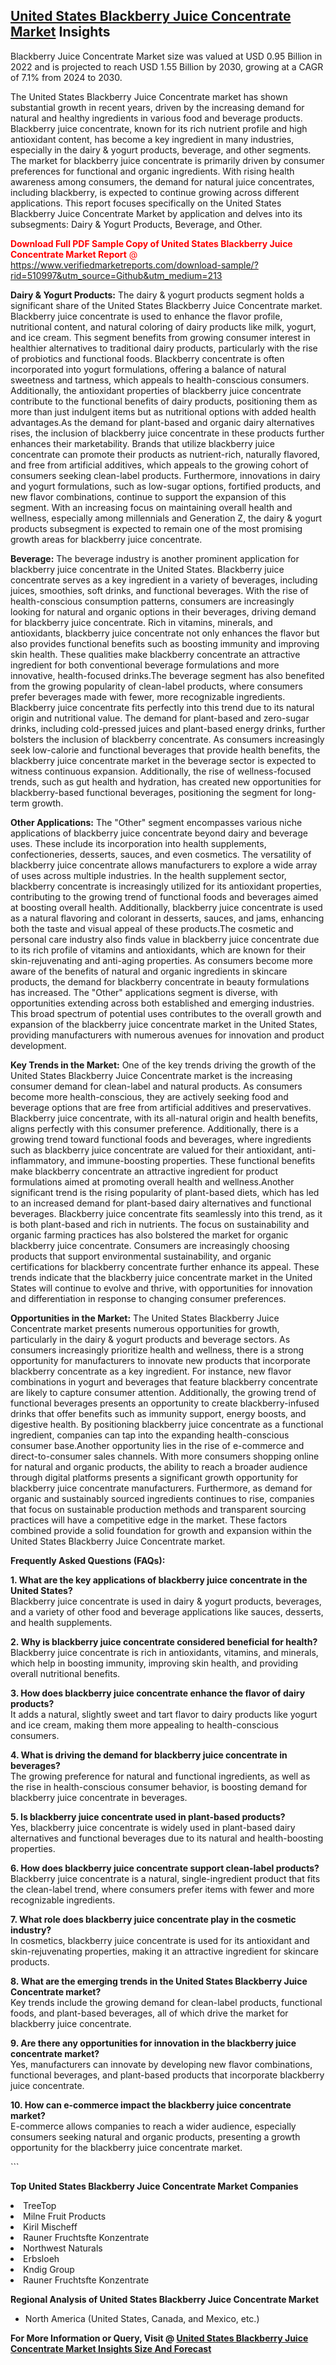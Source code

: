 <h2><a href="https://www.verifiedmarketreports.com/download-sample/?rid=510997&amp;utm_source=Github&amp;utm_medium=213" target="_blank">United States Blackberry Juice Concentrate Market</a> Insights</h2><p>Blackberry Juice Concentrate Market size was valued at USD 0.95 Billion in 2022 and is projected to reach USD 1.55 Billion by 2030, growing at a CAGR of 7.1% from 2024 to 2030.</p><p><p>The United States Blackberry Juice Concentrate market has shown substantial growth in recent years, driven by the increasing demand for natural and healthy ingredients in various food and beverage products. Blackberry juice concentrate, known for its rich nutrient profile and high antioxidant content, has become a key ingredient in many industries, especially in the dairy & yogurt products, beverage, and other segments. The market for blackberry juice concentrate is primarily driven by consumer preferences for functional and organic ingredients. With rising health awareness among consumers, the demand for natural juice concentrates, including blackberry, is expected to continue growing across different applications. This report focuses specifically on the United States Blackberry Juice Concentrate Market by application and delves into its subsegments: Dairy & Yogurt Products, Beverage, and Other.<p><span class=""><span style="color: #ff0000;"><strong>Download Full PDF Sample Copy of United States Blackberry Juice Concentrate Market Report</strong> @ </span><a href="https://www.verifiedmarketreports.com/download-sample/?rid=510997&amp;utm_source=Github&amp;utm_medium=213" target="_blank">https://www.verifiedmarketreports.com/download-sample/?rid=510997&amp;utm_source=Github&amp;utm_medium=213</a></span></p></p><p><strong>Dairy & Yogurt Products:</strong> The dairy & yogurt products segment holds a significant share of the United States Blackberry Juice Concentrate market. Blackberry juice concentrate is used to enhance the flavor profile, nutritional content, and natural coloring of dairy products like milk, yogurt, and ice cream. This segment benefits from growing consumer interest in healthier alternatives to traditional dairy products, particularly with the rise of probiotics and functional foods. Blackberry concentrate is often incorporated into yogurt formulations, offering a balance of natural sweetness and tartness, which appeals to health-conscious consumers. Additionally, the antioxidant properties of blackberry juice concentrate contribute to the functional benefits of dairy products, positioning them as more than just indulgent items but as nutritional options with added health advantages.As the demand for plant-based and organic dairy alternatives rises, the inclusion of blackberry juice concentrate in these products further enhances their marketability. Brands that utilize blackberry juice concentrate can promote their products as nutrient-rich, naturally flavored, and free from artificial additives, which appeals to the growing cohort of consumers seeking clean-label products. Furthermore, innovations in dairy and yogurt formulations, such as low-sugar options, fortified products, and new flavor combinations, continue to support the expansion of this segment. With an increasing focus on maintaining overall health and wellness, especially among millennials and Generation Z, the dairy & yogurt products subsegment is expected to remain one of the most promising growth areas for blackberry juice concentrate.<p><strong>Beverage:</strong> The beverage industry is another prominent application for blackberry juice concentrate in the United States. Blackberry juice concentrate serves as a key ingredient in a variety of beverages, including juices, smoothies, soft drinks, and functional beverages. With the rise of health-conscious consumption patterns, consumers are increasingly looking for natural and organic options in their beverages, driving demand for blackberry juice concentrate. Rich in vitamins, minerals, and antioxidants, blackberry juice concentrate not only enhances the flavor but also provides functional benefits such as boosting immunity and improving skin health. These qualities make blackberry concentrate an attractive ingredient for both conventional beverage formulations and more innovative, health-focused drinks.The beverage segment has also benefited from the growing popularity of clean-label products, where consumers prefer beverages made with fewer, more recognizable ingredients. Blackberry juice concentrate fits perfectly into this trend due to its natural origin and nutritional value. The demand for plant-based and zero-sugar drinks, including cold-pressed juices and plant-based energy drinks, further bolsters the inclusion of blackberry concentrate. As consumers increasingly seek low-calorie and functional beverages that provide health benefits, the blackberry juice concentrate market in the beverage sector is expected to witness continuous expansion. Additionally, the rise of wellness-focused trends, such as gut health and hydration, has created new opportunities for blackberry-based functional beverages, positioning the segment for long-term growth.<p><strong>Other Applications:</strong> The "Other" segment encompasses various niche applications of blackberry juice concentrate beyond dairy and beverage uses. These include its incorporation into health supplements, confectioneries, desserts, sauces, and even cosmetics. The versatility of blackberry juice concentrate allows manufacturers to explore a wide array of uses across multiple industries. In the health supplement sector, blackberry concentrate is increasingly utilized for its antioxidant properties, contributing to the growing trend of functional foods and beverages aimed at boosting overall health. Additionally, blackberry juice concentrate is used as a natural flavoring and colorant in desserts, sauces, and jams, enhancing both the taste and visual appeal of these products.The cosmetic and personal care industry also finds value in blackberry juice concentrate due to its rich profile of vitamins and antioxidants, which are known for their skin-rejuvenating and anti-aging properties. As consumers become more aware of the benefits of natural and organic ingredients in skincare products, the demand for blackberry concentrate in beauty formulations has increased. The "Other" applications segment is diverse, with opportunities extending across both established and emerging industries. This broad spectrum of potential uses contributes to the overall growth and expansion of the blackberry juice concentrate market in the United States, providing manufacturers with numerous avenues for innovation and product development.<p><strong>Key Trends in the Market:</strong> One of the key trends driving the growth of the United States Blackberry Juice Concentrate market is the increasing consumer demand for clean-label and natural products. As consumers become more health-conscious, they are actively seeking food and beverage options that are free from artificial additives and preservatives. Blackberry juice concentrate, with its all-natural origin and health benefits, aligns perfectly with this consumer preference. Additionally, there is a growing trend toward functional foods and beverages, where ingredients such as blackberry juice concentrate are valued for their antioxidant, anti-inflammatory, and immune-boosting properties. These functional benefits make blackberry concentrate an attractive ingredient for product formulations aimed at promoting overall health and wellness.Another significant trend is the rising popularity of plant-based diets, which has led to an increased demand for plant-based dairy alternatives and functional beverages. Blackberry juice concentrate fits seamlessly into this trend, as it is both plant-based and rich in nutrients. The focus on sustainability and organic farming practices has also bolstered the market for organic blackberry juice concentrate. Consumers are increasingly choosing products that support environmental sustainability, and organic certifications for blackberry concentrate further enhance its appeal. These trends indicate that the blackberry juice concentrate market in the United States will continue to evolve and thrive, with opportunities for innovation and differentiation in response to changing consumer preferences.<p><strong>Opportunities in the Market:</strong> The United States Blackberry Juice Concentrate market presents numerous opportunities for growth, particularly in the dairy & yogurt products and beverage sectors. As consumers increasingly prioritize health and wellness, there is a strong opportunity for manufacturers to innovate new products that incorporate blackberry concentrate as a key ingredient. For instance, new flavor combinations in yogurt and beverages that feature blackberry concentrate are likely to capture consumer attention. Additionally, the growing trend of functional beverages presents an opportunity to create blackberry-infused drinks that offer benefits such as immunity support, energy boosts, and digestive health. By positioning blackberry juice concentrate as a functional ingredient, companies can tap into the expanding health-conscious consumer base.Another opportunity lies in the rise of e-commerce and direct-to-consumer sales channels. With more consumers shopping online for natural and organic products, the ability to reach a broader audience through digital platforms presents a significant growth opportunity for blackberry juice concentrate manufacturers. Furthermore, as demand for organic and sustainably sourced ingredients continues to rise, companies that focus on sustainable production methods and transparent sourcing practices will have a competitive edge in the market. These factors combined provide a solid foundation for growth and expansion within the United States Blackberry Juice Concentrate market.<p><strong>Frequently Asked Questions (FAQs):</strong></p><p><strong>1. What are the key applications of blackberry juice concentrate in the United States?</strong><br>Blackberry juice concentrate is used in dairy & yogurt products, beverages, and a variety of other food and beverage applications like sauces, desserts, and health supplements.</p><p><strong>2. Why is blackberry juice concentrate considered beneficial for health?</strong><br>Blackberry juice concentrate is rich in antioxidants, vitamins, and minerals, which help in boosting immunity, improving skin health, and providing overall nutritional benefits.</p><p><strong>3. How does blackberry juice concentrate enhance the flavor of dairy products?</strong><br>It adds a natural, slightly sweet and tart flavor to dairy products like yogurt and ice cream, making them more appealing to health-conscious consumers.</p><p><strong>4. What is driving the demand for blackberry juice concentrate in beverages?</strong><br>The growing preference for natural and functional ingredients, as well as the rise in health-conscious consumer behavior, is boosting demand for blackberry juice concentrate in beverages.</p><p><strong>5. Is blackberry juice concentrate used in plant-based products?</strong><br>Yes, blackberry juice concentrate is widely used in plant-based dairy alternatives and functional beverages due to its natural and health-boosting properties.</p><p><strong>6. How does blackberry juice concentrate support clean-label products?</strong><br>Blackberry juice concentrate is a natural, single-ingredient product that fits the clean-label trend, where consumers prefer items with fewer and more recognizable ingredients.</p><p><strong>7. What role does blackberry juice concentrate play in the cosmetic industry?</strong><br>In cosmetics, blackberry juice concentrate is used for its antioxidant and skin-rejuvenating properties, making it an attractive ingredient for skincare products.</p><p><strong>8. What are the emerging trends in the United States Blackberry Juice Concentrate market?</strong><br>Key trends include the growing demand for clean-label products, functional foods, and plant-based beverages, all of which drive the market for blackberry juice concentrate.</p><p><strong>9. Are there any opportunities for innovation in the blackberry juice concentrate market?</strong><br>Yes, manufacturers can innovate by developing new flavor combinations, functional beverages, and plant-based products that incorporate blackberry juice concentrate.</p><p><strong>10. How can e-commerce impact the blackberry juice concentrate market?</strong><br>E-commerce allows companies to reach a wider audience, especially consumers seeking natural and organic products, presenting a growth opportunity for the blackberry juice concentrate market.</p>```</p><p><strong>Top United States Blackberry Juice Concentrate Market Companies</strong></p><div data-test-id=""><p><li>TreeTop</li><li> Milne Fruit Products</li><li> Kiril Mischeff</li><li> Rauner Fruchtsfte Konzentrate</li><li> Northwest Naturals</li><li> Erbsloeh</li><li> Kndig Group</li><li> Rauner Fruchtsfte Konzentrate</li></p><div><strong>Regional Analysis of&nbsp;United States Blackberry Juice Concentrate Market</strong></div><ul><li dir="ltr"><p dir="ltr">North America&nbsp;(United States, Canada, and Mexico, etc.)</p></li></ul><p><strong>For More Information or Query, Visit @&nbsp;</strong><strong><a href="https://www.verifiedmarketreports.com/product/blackberry-juice-concentrate-market-size-and-forecast/?utm_source=Github&amp;utm_medium=213" target="_blank">United States Blackberry Juice Concentrate Market Insights Size And Forecast</a></strong></p></div>
